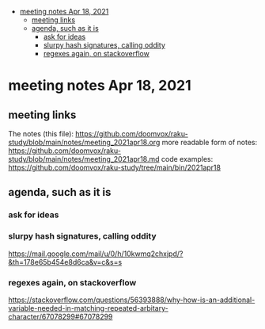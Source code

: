 - [meeting notes Apr 18, 2021](#org43584ea)
  - [meeting links](#orgde3ce27)
  - [agenda, such as it is](#orgd3ab6a9)
    - [ask for ideas](#org5d591d8)
    - [slurpy hash signatures, calling oddity](#orga2f610a)
    - [regexes again, on stackoverflow](#org94025c7)


<a id="org43584ea"></a>

# meeting notes Apr 18, 2021


<a id="orgde3ce27"></a>

## meeting links

The notes (this file): <https://github.com/doomvox/raku-study/blob/main/notes/meeting_2021apr18.org> more readable form of notes: <https://github.com/doomvox/raku-study/blob/main/notes/meeting_2021apr18.md> code examples: <https://github.com/doomvox/raku-study/tree/main/bin/2021apr18>


<a id="orgd3ab6a9"></a>

## agenda, such as it is


<a id="org5d591d8"></a>

### ask for ideas


<a id="orga2f610a"></a>

### slurpy hash signatures, calling oddity

<https://mail.google.com/mail/u/0/h/10kwmq2chxjpd/?&th=178e65b454e8d6ca&v=c&s=s>


<a id="org94025c7"></a>

### regexes again, on stackoverflow

<https://stackoverflow.com/questions/56393888/why-how-is-an-additional-variable-needed-in-matching-repeated-arbitary-character/67078299#67078299>
